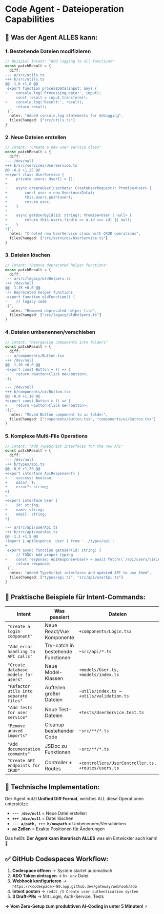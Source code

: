 # Code Agent - Dateioperation Capabilities

## 📁 **Was der Agent ALLES kann:**

### **1. Bestehende Dateien modifizieren**
```typescript
// Beispiel Intent: "Add logging to all functions"
const patchResult = {
  diff: `
--- a/src/utils.ts
+++ b/src/utils.ts
@@ -1,6 +1,8 @@
 export function processData(input: any) {
+    console.log('Processing data:', input);
     const result = input.transform();
+    console.log('Result:', result);
     return result;
 }`,
  notes: "Added console.log statements for debugging",
  filesChanged: ["src/utils.ts"]
}
```

### **2. Neue Dateien erstellen**
```typescript
// Intent: "Create a new user service class"
const patchResult = {
  diff: `
--- /dev/null
+++ b/src/services/UserService.ts
@@ -0,0 +1,25 @@
+export class UserService {
+    private users: User[] = [];
+
+    async createUser(userData: CreateUserRequest): Promise<User> {
+        const user = new User(userData);
+        this.users.push(user);
+        return user;
+    }
+
+    async getUserById(id: string): Promise<User | null> {
+        return this.users.find(u => u.id === id) || null;
+    }
+}`,
  notes: "Created new UserService class with CRUD operations",
  filesChanged: ["src/services/UserService.ts"]
}
```

### **3. Dateien löschen**
```typescript
// Intent: "Remove deprecated helper functions"
const patchResult = {
  diff: `
--- a/src/legacy/oldHelpers.ts
+++ /dev/null
@@ -1,15 +0,0 @@
-// Deprecated helper functions
-export function oldFunction() {
-    // legacy code
-}`,
  notes: "Removed deprecated helper file",
  filesChanged: ["src/legacy/oldHelpers.ts"]
}
```

### **4. Dateien umbenennen/verschieben**
```typescript
// Intent: "Reorganize components into folders"
const patchResult = {
  diff: `
--- a/components/Button.tsx
+++ /dev/null
@@ -1,10 +0,0 @@
-export const Button = () => {
-    return <button>Click me</button>;
-};

--- /dev/null  
+++ b/components/ui/Button.tsx
@@ -0,0 +1,10 @@
+export const Button = () => {
+    return <button>Click me</button>;
+};`,
  notes: "Moved Button component to ui folder",
  filesChanged: ["components/Button.tsx", "components/ui/Button.tsx"]
}
```

### **5. Komplexe Multi-File Operations**
```typescript
// Intent: "Add TypeScript interfaces for the new API"
const patchResult = {
  diff: `
--- /dev/null
+++ b/types/api.ts
@@ -0,0 +1,20 @@
+export interface ApiResponse<T> {
+    success: boolean;
+    data?: T;
+    error?: string;
+}
+
+export interface User {
+    id: string;
+    name: string;
+    email: string;
+}

--- a/src/api/userApi.ts  
+++ b/src/api/userApi.ts
@@ -1,3 +1,5 @@
+import { ApiResponse, User } from '../types/api';
+
 export async function getUser(id: string) {
-    // TODO: Add proper typing
+    const response: ApiResponse<User> = await fetch(\`/api/users/\${id}\`);
     return response;
 }`,
  notes: "Added TypeScript interfaces and updated API to use them",
  filesChanged: ["types/api.ts", "src/api/userApi.ts"]
}
```

## 🎯 **Praktische Beispiele für Intent-Commands:**

| **Intent** | **Was passiert** | **Dateien** |
|------------|------------------|-------------|
| `"Create a login component"` | Neue React/Vue Komponente | `+components/Login.tsx` |
| `"Add error handling to API calls"` | Try-catch in bestehende Funktionen | `~src/api/*.ts` |
| `"Create database models for users"` | Neue Model-Klassen | `+models/User.ts, +models/index.ts` |
| `"Refactor utils into separate files"` | Aufteilen großer Dateien | `~utils/index.ts → +utils/validation.ts` |
| `"Add tests for user service"` | Neue Test-Dateien | `+tests/UserService.test.ts` |
| `"Remove unused imports"` | Cleanup bestehender Code | `~src/**/*.ts` |
| `"Add documentation comments"` | JSDoc zu Funktionen | `~src/**/*.ts` |
| `"Create API endpoints for CRUD"` | Controller + Routes | `+controllers/UserController.ts, +routes/users.ts` |

## 🔧 **Technische Implementation:**

Der Agent nutzt **Unified Diff Format**, welches ALL diese Operationen unterstützt:

- **`--- /dev/null`** = Neue Datei erstellen
- **`+++ /dev/null`** = Datei löschen  
- **`--- a/path, +++ b/newpath`** = Umbenennen/Verschieben
- **`@@` Zeilen** = Exakte Positionen für Änderungen

Das heißt: **Der Agent kann literarisch ALLES** was ein Entwickler auch kann! 🚀

## ✅ **GitHub Codespaces Workflow:**

1. **Codespace öffnen** → System startet automatisch
2. **ADO Token eintragen** → In `.env` Datei
3. **Webhook konfigurieren** → `https://<codespace>-80.app.github.dev/gateway/webhook/ado`
4. **Intent posten** → `/edit /3 Create user authentication system`
5. **3 Draft-PRs** → Mit Login, Auth-Service, Tests

**→ Vom Zero-Setup zum produktiven AI-Coding in unter 5 Minuten!** ⚡

